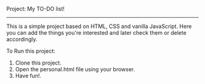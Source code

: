 Project: My TO-DO list!
*********************************************************************************************
This is a simple project based on HTML, CSS and vanilla JavaScript. 
Here you can add the things you're interested and later check them or delete accordingly.

To Run this project:
1. Clone this project.
2. Open the personal.html file using your browser.
3. Have fun!.

